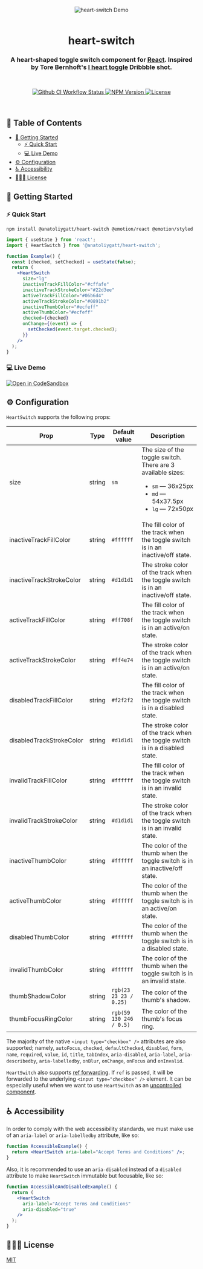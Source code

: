 <br>

<div align="center">
  <img src="https://i.imgur.com/p5oXNx0.gif" alt="heart-switch Demo">
</div>

<br>

<h1 align="center">heart-switch</h1>
<h3 align="center">A heart-shaped toggle switch component for <a href="https://reactjs.org">React</a>. Inspired by Tore Bernhoft's <a href="https://dribbble.com/shots/8306407-I-heart-toggle">I heart toggle</a> Dribbble shot.</h3>

<br>

<p align="center">
  <a href="https://github.com/anatoliygatt/heart-switch/actions?query=workflow%3ACI">
    <img src="https://img.shields.io/github/actions/workflow/status/anatoliygatt/heart-switch/ci.yml?branch=master&style=for-the-badge&logo=github&label=CI&labelColor=000000" alt="Github CI Workflow Status">
  </a>
  <a href="https://www.npmjs.com/package/@anatoliygatt/heart-switch">
    <img src="https://img.shields.io/npm/v/@anatoliygatt/heart-switch.svg?style=for-the-badge&logo=npm&labelColor=000000" alt="NPM Version">
  </a>
  <a href="https://github.com/anatoliygatt/heart-switch/blob/master/LICENSE">
    <img src="https://img.shields.io/github/license/anatoliygatt/heart-switch.svg?style=for-the-badge&logo=opensourceinitiative&logoColor=ffffff&labelColor=000000" alt="License">
  </a>
</p>

<br>

## 📖 Table of Contents

- [🚀 Getting Started](#-getting-started)
  - [⚡️ Quick Start](#%EF%B8%8F-quick-start)
  - [💻 Live Demo](#-live-demo)
- [⚙️ Configuration](#%EF%B8%8F-configuration)
- [♿️ Accessibility](#%EF%B8%8F-accessibility)
- [👨🏼‍⚖️ License](#%EF%B8%8F-license)

## 🚀 Getting Started

### ⚡️ Quick Start

```shell
npm install @anatoliygatt/heart-switch @emotion/react @emotion/styled
```

```jsx
import { useState } from 'react';
import { HeartSwitch } from '@anatoliygatt/heart-switch';

function Example() {
  const [checked, setChecked] = useState(false);
  return (
    <HeartSwitch
      size="lg"
      inactiveTrackFillColor="#cffafe"
      inactiveTrackStrokeColor="#22d3ee"
      activeTrackFillColor="#06b6d4"
      activeTrackStrokeColor="#0891b2"
      inactiveThumbColor="#ecfeff"
      activeThumbColor="#ecfeff"
      checked={checked}
      onChange={(event) => {
        setChecked(event.target.checked);
      }}
    />
  );
}
```

### 💻 Live Demo

[![Open in CodeSandbox](https://codesandbox.io/static/img/play-codesandbox.svg)](https://codesandbox.io/s/demo-for-anatoliygatt-heart-switch-cds5p)

## ⚙️ Configuration

`HeartSwitch` supports the following props:

| Prop                     | Type   | Default value           | Description                                                                                                                                 |
| ------------------------ | ------ | ----------------------- | ------------------------------------------------------------------------------------------------------------------------------------------- |
| size                     | string | `sm`                    | The size of the toggle switch. There are 3 available sizes:<ul><li>`sm` — 36x25px</li><li>`md` — 54x37.5px</li><li>`lg` — 72x50px</li></ul> |
| inactiveTrackFillColor   | string | `#ffffff`               | The fill color of the track when the toggle switch is in an inactive/off state.                                                             |
| inactiveTrackStrokeColor | string | `#d1d1d1`               | The stroke color of the track when the toggle switch is in an inactive/off state.                                                           |
| activeTrackFillColor     | string | `#ff708f`               | The fill color of the track when the toggle switch is in an active/on state.                                                                |
| activeTrackStrokeColor   | string | `#ff4e74`               | The stroke color of the track when the toggle switch is in an active/on state.                                                              |
| disabledTrackFillColor   | string | `#f2f2f2`               | The fill color of the track when the toggle switch is in a disabled state.                                                                  |
| disabledTrackStrokeColor | string | `#d1d1d1`               | The stroke color of the track when the toggle switch is in a disabled state.                                                                |
| invalidTrackFillColor    | string | `#ffffff`               | The fill color of the track when the toggle switch is in an invalid state.                                                                  |
| invalidTrackStrokeColor  | string | `#d1d1d1`               | The stroke color of the track when the toggle switch is in an invalid state.                                                                |
| inactiveThumbColor       | string | `#ffffff`               | The color of the thumb when the toggle switch is in an inactive/off state.                                                                  |
| activeThumbColor         | string | `#ffffff`               | The color of the thumb when the toggle switch is in an active/on state.                                                                     |
| disabledThumbColor       | string | `#ffffff`               | The color of the thumb when the toggle switch is in a disabled state.                                                                       |
| invalidThumbColor        | string | `#ffffff`               | The color of the thumb when the toggle switch is in an invalid state.                                                                       |
| thumbShadowColor         | string | `rgb(23 23 23 / 0.25)`  | The color of the thumb's shadow.                                                                                                            |
| thumbFocusRingColor      | string | `rgb(59 130 246 / 0.5)` | The color of the thumb's focus ring.                                                                                                        |

The majority of the native `<input type="checkbox" />` attributes are also supported; namely, `autoFocus`, `checked`, `defaultChecked`, `disabled`, `form`, `name`, `required`, `value`, `id`, `title`, `tabIndex`, `aria-disabled`, `aria-label`, `aria-describedby`, `aria-labelledby`, `onBlur`, `onChange`, `onFocus` and `onInvalid`.

`HeartSwitch` also supports [ref forwarding](https://reactjs.org/docs/forwarding-refs.html). If `ref` is passed, it will be forwarded to the underlying `<input type="checkbox" />` element. It can be especially useful when we want to use `HeartSwitch` as an [uncontrolled component](https://reactjs.org/docs/uncontrolled-components.html).

## ♿️ Accessibility

In order to comply with the web accessibility standards, we must make use of an `aria-label` or `aria-labelledby` attribute, like so:

```jsx
function AccessibleExample() {
  return <HeartSwitch aria-label="Accept Terms and Conditions" />;
}
```

Also, it is recommended to use an `aria-disabled` instead of a `disabled` attribute to make `HeartSwitch` immutable but focusable, like so:

```jsx
function AccessibleAndDisabledExample() {
  return (
    <HeartSwitch
      aria-label="Accept Terms and Conditions"
      aria-disabled="true"
    />
  );
}
```

## 👨🏼‍⚖️ License

[MIT](https://github.com/anatoliygatt/heart-switch/blob/master/LICENSE)
